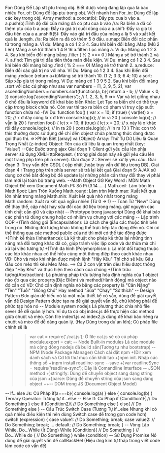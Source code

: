 For: Dùng Để Lặp stt ptu trong obj. Biết được vòng đang lặp qua là bao nhiêu
For..of: Dùng để lặp ptu trong obj. Viết nhanh hơn
For..in: Dùng để lặp các key trong obj.
Array method: a.concat(b): Đẩy ptu cua b vào a.
a.push(b):Tính độ dài của mảng đã có ptu cua b vào
//a: Ra biến a đã có thêm ptu của b
a.pop: Đẩy ra giá trị cuối dùng của a
a.shift: Đẩy ra giá trị đầu tiên của a
a.unshift(5): Đẩy vào giá trị đầu của mảng a là 5 và xuất kết quả là .length.
//a: Ra biến ra đã có thêm 5 ở đầu.
a.map: Biến đổi các phần tử trong mảng a. Ví dụ: Mảng a có 1 2 3 4. Sau khi biến đổi bằng .Map (Mũ 2 Lên) Mảng a sẽ trở thành 1 4 9 16
a.filter: Lọc mảng a. Ví dụ: Mảng có 1 2 3 4. Sau khi biến đổi mảng bằng .filter ( % 2 === 0 ) Mảng a sẽ trở thành 2 và 4.
a.find: Tìm giá trị đầu tiên thỏa mãn điều kiện. Ví Dụ: mảng có 1 2 3 4. Sau khi biến đổi mảng bằng .find ( % 2 === 0) Mẩng sẽ trở thành 2.
a.reduce: Biến đổi các giá trị nó với nha. Ví Dụ: Mảng có 1 2 3 4. Sau khi Biến đổi mảng .reduce (return a+b)Mảng sẽ trở thành 10. (1 2; 3 3; 6 4; 10)
a.sort: Sắp xếp giá trị trong mảng. Ví Dụ: mảng có 1 3 9 5 2. Sau khi biến đổi mảng .sort với các cú pháp như sau
var numbers = [1, 3, 9, 5, 2];
var ascendingNumbers = numbers.sort(function(a, b){
    return a - b;    // Value < 0;
})
console.log('ascendingNumbers');  // 1, 2, 3, 5, 9
=>> Var và let giống nhau ở chỗ đều là keyword để khai báo biến
Khác: Let Tạo ra biến chỉ có thể truy cập trong block chứa nó. Còn var thì tạo ra biến có phạm vi truy cập suốt function chứa nó
-)Ví Dụ: function foo() {
var x = 10;
if (true) {
var(let) x = 20; // x ở đây cũng là x ở trên
console.log(x); // in ra 20
}
console.log(x); // vẫn là 20
}
function foo() {
let x = 10;
if (true) {
let x = 20; // x này là x khác rồi đấy
console.log(x); // in ra 20
}
console.log(x); // in ra 10
}
This: con trỏ this thường được sử dụng để chỉ đến object chứa phương thức đang được gọi thực thi.
=>>Phân Biệt [array] và {Object}
Array: Thứ Tự Dữ Liệu là Quan Trọng Nhất (z-index)
Object: Tên của dữ liệu là quan trọng nhất (key: 'Value')
--Các Bước trong ajax
Giai đoạn 1: Client gửi yêu cầu lên phía server sử dụng XMLHttpRequest. ( trong giai đoạn này sẽ gửi yêu cầu lên một trang php trên phía server).
Giai đoạn 2 : Server sẽ xử lý yêu cầu.
Giai đoạn 3: Truy vấn đến CSDL ( cập nhật ,hoặc truy vấn dữ liệu trong DB).
Giai đoạn 4 : Trang php trên phía server sẽ trả lại kết quả
Giai đoạn 5: AJAX sử dụng cơ chế bất đồng bộ để update lại những phần cần thay đổi thay vì phải làm mới lại toàn bộ trang web.
--Math Object
GG Key Word : MDN Math Object Để xem Document
Math.PI: Số Pi (3.14......)
Math.ceil: Làm tròn lên
Math.floot: Làm Tròn Xuống
Math.round: Làm tròn
Math.max: Xuất kết quả lớn nhất trong mảng
Math.min: Xuất kết quả nhỏ nhất trong mảng
Math.random: Xuất ra kết quả ngẫu nhiên (Từ 0 -> 1)
-- Toán Tử "New"
Dùng để thay thế, cập nhật hay sửa đổi các dữ liệu trong mảng. giữ nguyên các tính chất cần giữ và cập nhật
-- Prototype trong javascript
Dùng để khai báo các phần tử dùng chung hoặc có nhiệm vụ chung với các mảng
-- Lập trình OOP
+)Tính đóng gói (Encapsulation):
Là cách che giấu các thuộc tính bên trong nó. Những đối tượng khác không thể trực tiếp tác động đến nó. Chỉ có thể thông qua các method public của nó thì mới có thể tác động được
+)Tính kế thừa (Inheritance):
Là kỹ thuật cho phép kế thừa lại những tính năng mà đối tượng khác đã có, giúp tránh việc lặp code và dư thừa mà chỉ xử lại việc tương tự
+)Tính đa hình (Polymorphism ):
Là một đối tượng thuộc các lớp khác nhau có thể hiểu cùng một thông điệp theo cách khác nhau
VD: Chó và mèo khi nhận được mệnh lệnh "Hãy Kêu" Thì chó sẽ kêu Gâu Gâu còn mèo thì kêu Meo Meo.
==> Cả 2 con vật trên đều hiểu được thông điệp "Hãy Kêu" và thực hiện theo cách của chúng
+)Tính trừu tượng(Abstraction):
Là phương pháp trừu tượng hóa định nghĩa của 1 object nào đó qua các property(Đặc Điểm) và method(Hành động) mà object nào đó cần có
VD: Chó cần định nghĩa nó bằng các property là "Cân Nặng" "Tên" "Tuổi" "Giống Chó" Hay method "Sủa" "Chạy" "Sở thích"
-- Design Pattern 
Đơn giản dễ hiểu nó là một mẫu thiết kế có sẵn, dùng để giải quyết vấn đề
Design Pattern được tạo ra để giải quyết vấn đề, chứ không phải để phức tạp hóa nó
-- Module system nodejs
Là phương thức chia nhỏ file sever đễ dễ quản lý hơn. Ví dụ ta có obj index.js để thực hiện các method giữa chuột và mèo. Còn file index1.js và index2.js dùng để khai báo riêng ra chuột và mèo để dễ dàng quản lý. (Hay Dùng trong dự án lớn);
Cú pháp file chính sẽ là 
>> var cat = require('./cat.js');
Ở file cat.js sẽ có cú pháp
>> module.export = cat;
-- Node Built-in modules
Là các module mà cộng đồng nodejs đã build sẵn(Tương tự như bootstrap)
-- NPM (Node Package Manager)
Cách cài đặt npm
+)Dir xem danh sách và Cd tới thư mục cần khởi tạo
+)npm init. Nhập các thông số
+)npm install readline-sync --save
+)var readlineSync = require('readline-sync');
>> Đây là Comandline Interface
-- JSON method
+)stringify: Dùng để chuyển object sang dạng string của json
+)parse: Dùng để chuyển string của json sang dạng object
++-- DOM trong JS (Document Object Model)
<!-- DOM document: có nhiệm vụ lưu trữ toàn bộ các thành phần trong tài liệu của website
DOM element: có nhiệm vụ truy xuất tới thẻ HTML nào đó thông qua các thuộc tính như tên class, id, name của thẻ HTML
DOM HTML: có nhiệm vụ thay đổi giá trị nội dung và giá trị thuộc tính của các thẻ HTML
DOM CSS: có nhiệm vụ thay đổi các định dạng CSS của thẻ HTML
DOM Event: có nhiệm vụ gán các sự kiện như onclick(), onload() vào các thẻ HTML
DOM Listener: có nhiệm vụ lắng nghe các sự kiện tác động lên thẻ HTML đó
DOM Navigation dùng để quản lý, thao tác với các thẻ HTML, thể hiện mối quan hệ cha - con của các thẻ HTML
DOM Node, Nodelist: có nhiệm vụ thao tác với HTML thông qua đối tượng (Object) -->
-- If...else Js: Cú Pháp 
    if(a===b){
        console.log(a)
    } else {
        console.log(b)
    }   
Ternary Operator: Tương tự if...else
-- Else If: Cú Pháp
    if (Condition1){
        // Do Something
    } else if (Condition2){
        // Do Something else
    } else{
        // Do Something else
    }
-- Cấu Trúc Switch Case (Tương Tự if...else Nhưng khi có quá nhiều điều kiện thì nên dùng Switch case để trong gọn code hơn)
    switch (expression) {
        case value1:
        // Do Something;
        break;
        case value2:
        // Do Something;
        break;
        ...
        default:
        // Do Something;
        break;
    }
-- Vòng Lặp While, Do...While (Ít Dùng)
    While (Condition){
        // Do Something
    }
    // Do...While 
    do {
        // Do Something
    }   while (condition)
-- Sử Dụng Promise
Nó dùng để giải quyết vấn đề callBackHel (Hiệu ứng kim tự tháp trong viết code làm code có vấn đề)



